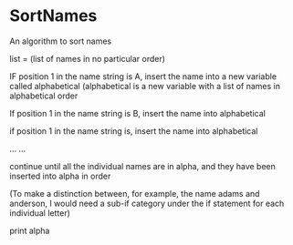 # SortNames
An algorithm to sort names

list = (list of names in no particular order)

  IF position 1 in the name string is A, insert the name into a new variable called alphabetical (alphabetical is a new variable with a list of names in alphabetical order
  
  If position 1 in the name string is B, insert the name into alphabetical
  
  if position 1 in the name string is, insert the name into alphabetical
  
  ...
  ...
  
  continue until all the individual names are in alpha, and they have been inserted into alpha in order
  
  (To make a distinction between, for example, the name adams and anderson, I would need a sub-if category under the if statement for each individual letter)
  
  print alpha
